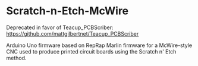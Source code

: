 # Scratch-n-Etch-McWire

Deprecated in favor of Teacup_PCBScriber: https://github.com/mattgilbertnet/Teacup_PCBScriber

Arduino Uno firmware based on RepRap Marlin firmware for a McWire-style CNC used to produce printed circuit boards using the Scratch n' Etch method.
